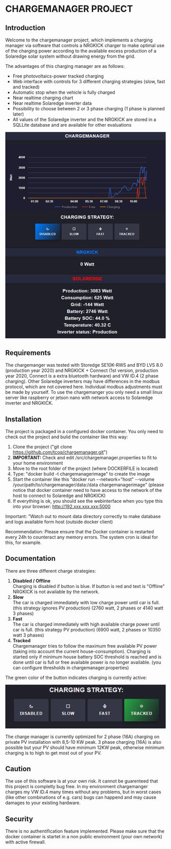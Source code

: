# CHARGEMANAGER PROJECT 
## Introduction
Welcome to the chargemanager project, which implements a charging manager via software that controls a NRGKICK charger to make optimal use of the charging power according to the available excess production of a Solaredge solar system without drawing energy from the grid.

The advantages of this charging manager are as follows:

* Free photovoltaics-power tracked charging
* Web interface with controls for 3 different charging strategies (slow, fast and tracked)
* Automatic stop when the vehicle is fully charged
* Near realtime charging chart
* Near realtime Solaredge inverter data
* Possibility to choose between 2 or 3 phase charging (1 phase is planned later)
* All values of the Solaredge inverter and the NRGKICK are stored in a SQLLite database and are available for other evaluations

![picture alt](https://github.com/tcoq/chargemanager/blob/main/chargemanager.jpg?raw=true "Screenshot")

## Requirements
The chargemanger was tested with Storedge SE10K-RWS and BYD LVS 8.0 (production year 2020) and NRGKICK + Connect (1st version, production year 2020, Connect is a extra bluetooth hardware) and VW ID.4 (2 phase charging). Other Solaredge inverters may have differences in the modbus protocol, which are not covered here. Individual modbus adjustments must be made by yourself. To use the chargemanger you only need a small linux server like raspberry or jetson nano with network access to Solaredge inverter and NRGKICK.

## Installation

The project is packaged in a configured docker container. You only need to check out the project and bulid the container like this way:

1. Clone the project ("git clone https://github.com/tcoq/chargemanager.git")
2. **IMPORTANT:** Check and edit /src/chargemanager.properties to fit to your home environment 
3. Move to the root folder of the project (where DOCKERFILE is located)
4. Type: "docker build -t chargemanagerimage" to create the image
5. Start the container like this "docker run --network="host" --volume /your/path/to/chargemanager/data:/data chargemanagerimage" (please notice that docker container need to have access to the network of the host to connect to Solaredge and NRGKICK)
6. If everything is ok, you should see the webinterface when you type this into your browser: http://192.xxx.xxx.xxx:5000

Important: "Watch out to mount data directory correctly to make database and logs available form host (outside docker client)

Recommendation: 
Please ensure that the Docker container is restarted every 24h to counteract any memory errors. The system cron is ideal for this, for example.

## Documentation
There are three different charge strategies:

1. **Disabled / Offline**<br/>
  Charging is disabled if button is blue. If button is red and text is "Offline" NRGKICK is not available by the network.
3. **Slow**<br/>
  The car is charged immediately with low charge power until car is full. (this strategy ignores PV production) (2760 watt, 2 phases or 4140 watt 3 phases)
5. **Fast**<br/>
  The car is charged immediately with high available charge power until car is full. (this strategy PV production) (6900 watt, 2 phases or 10350 watt 3 phases)
7. **Tracked**<br/>
  Chargemanager tries to follow the maximum free available PV power (taking into account the current house-consumption). Charging is started only if minimum house battery SOC threshold is reached and is done until car is full or free available power is no longer available. (you can configure thresholds in chargemanager.properties)
  
The green color of the button indicates charging is currently active:

![picture alt](https://github.com/tcoq/chargemanager/blob/main/green.jpg?raw=true "Screenshot")

The charge manager is currently optimized for 2 phase (16A) charging on private PV installation with 8,5-10 KW peak. 3 phase charging (16A) is also possible but your PV should have minimum 12KW peak, otherwise minimum charging is to high to get most out of your PV. 

## Caution 
The use of this software is at your own risk. It cannot be guarenteed that this project is completly bug free. In my environment chargemanger charges my VW ID.4 many times without any problems, but in worst cases (like other combinations of e.g. cars) bugs can happend and may cause damages to your existing hardware.

## Security
There is no authentification feature implemented. Please make sure that the docker container is startet in a non public environment (your own network) with active firewall.
